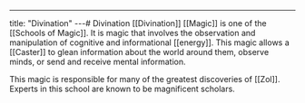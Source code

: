 ---
title: "Divination"
---# Divination
[[Divination]] [[Magic]] is one of the [[Schools of Magic]]. It is magic that involves the observation and manipulation of cognitive and informational [[energy]]. This magic allows a [[Caster]] to glean information about the world around them, observe minds, or send and receive mental information.

This magic is responsible for many of the greatest discoveries of [[Zol]]. Experts in this school are known to be magnificent scholars.
